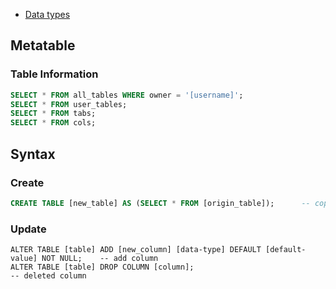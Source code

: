 - [Data types](https://docs.oracle.com/cd/A58617_01/server.804/a58241/ch5.htm)

## Metatable
### Table Information
```sql
SELECT * FROM all_tables WHERE owner = '[username]';
SELECT * FROM user_tables;
SELECT * FROM tabs;
SELECT * FROM cols;
```


## Syntax
### Create
```sql
CREATE TABLE [new_table] AS (SELECT * FROM [origin_table]);      -- copy table
```

### Update
```
ALTER TABLE [table] ADD [new_column] [data-type] DEFAULT [default-value] NOT NULL;    -- add column
ALTER TABLE [table] DROP COLUMN [column];                                             -- deleted column
```

